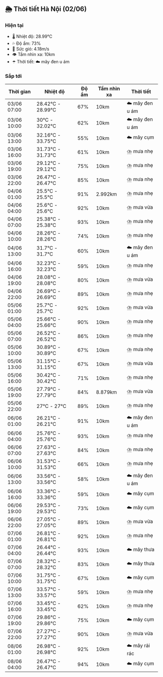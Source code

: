 ## 🌦️ Thời tiết Hà Nội (02/06)

### Hiện tại

- 🌡️ Nhiệt độ: 28.99℃
- 💦 Độ ẩm: 73%
- 💨 Sức gió: 4.18m/s
- 👁️ Tầm nhìn xa: 10km
- ☂️ Thời tiết: ☁️ mây đen u ám

### Sắp tới

| Thời gian | Nhiệt độ | Độ ẩm | Tầm nhìn xa | Thời tiết |
| --- | --- | --- | --- | --- |
| 03/06 07:00 | 28.42℃ - 28.99℃ | 67% | 10km | ☁️ mây đen u ám |
| 03/06 10:00 | 30℃ - 32.02℃ | 62% | 10km | ☁️ mây đen u ám |
| 03/06 13:00 | 32.16℃ - 33.75℃ | 55% | 10km | ☁️ mây cụm |
| 03/06 16:00 | 31.73℃ - 31.73℃ | 61% | 10km | ⛈️ mưa nhẹ |
| 03/06 19:00 | 29.12℃ - 29.12℃ | 75% | 10km | ⛈️ mưa nhẹ |
| 03/06 22:00 | 26.47℃ - 26.47℃ | 85% | 10km | ⛈️ mưa nhẹ |
| 04/06 01:00 | 25.5℃ - 25.5℃ | 91% | 2.992km | ⛈️ mưa nhẹ |
| 04/06 04:00 | 25.6℃ - 25.6℃ | 92% | 10km | ⛈️ mưa vừa |
| 04/06 07:00 | 25.38℃ - 25.38℃ | 93% | 10km | ⛈️ mưa nhẹ |
| 04/06 10:00 | 28.26℃ - 28.26℃ | 74% | 10km | ⛈️ mưa nhẹ |
| 04/06 13:00 | 31.7℃ - 31.7℃ | 60% | 10km | ☁️ mây đen u ám |
| 04/06 16:00 | 32.23℃ - 32.23℃ | 59% | 10km | ⛈️ mưa nhẹ |
| 04/06 19:00 | 28.08℃ - 28.08℃ | 80% | 10km | ⛈️ mưa vừa |
| 04/06 22:00 | 26.69℃ - 26.69℃ | 89% | 10km | ⛈️ mưa nhẹ |
| 05/06 01:00 | 25.7℃ - 25.7℃ | 92% | 10km | ⛈️ mưa vừa |
| 05/06 04:00 | 25.66℃ - 25.66℃ | 90% | 10km | ⛈️ mưa nhẹ |
| 05/06 07:00 | 26.52℃ - 26.52℃ | 86% | 10km | ⛈️ mưa nhẹ |
| 05/06 10:00 | 30.89℃ - 30.89℃ | 67% | 10km | ⛈️ mưa nhẹ |
| 05/06 13:00 | 31.15℃ - 31.15℃ | 67% | 10km | ⛈️ mưa vừa |
| 05/06 16:00 | 30.42℃ - 30.42℃ | 71% | 10km | ⛈️ mưa nhẹ |
| 05/06 19:00 | 27.79℃ - 27.79℃ | 84% | 8.879km | ⛈️ mưa vừa |
| 05/06 22:00 | 27℃ - 27℃ | 89% | 10km | ⛈️ mưa nhẹ |
| 06/06 01:00 | 26.21℃ - 26.21℃ | 91% | 10km | ☁️ mây đen u ám |
| 06/06 04:00 | 25.76℃ - 25.76℃ | 93% | 10km | ⛈️ mưa nhẹ |
| 06/06 07:00 | 27.63℃ - 27.63℃ | 84% | 10km | ⛈️ mưa nhẹ |
| 06/06 10:00 | 31.53℃ - 31.53℃ | 66% | 10km | ⛈️ mưa nhẹ |
| 06/06 13:00 | 33.56℃ - 33.56℃ | 58% | 10km | ☁️ mây đen u ám |
| 06/06 16:00 | 33.36℃ - 33.36℃ | 59% | 10km | ☁️ mây cụm |
| 06/06 19:00 | 29.53℃ - 29.53℃ | 73% | 10km | ☁️ mây cụm |
| 06/06 22:00 | 27.05℃ - 27.05℃ | 89% | 10km | ⛈️ mưa vừa |
| 07/06 01:00 | 26.81℃ - 26.81℃ | 92% | 10km | ⛈️ mưa nhẹ |
| 07/06 04:00 | 26.44℃ - 26.44℃ | 93% | 10km | ☁️ mây thưa |
| 07/06 07:00 | 28.32℃ - 28.32℃ | 83% | 10km | ☁️ mây thưa |
| 07/06 10:00 | 31.75℃ - 31.75℃ | 67% | 10km | ☁️ mây cụm |
| 07/06 13:00 | 33.57℃ - 33.57℃ | 59% | 10km | ⛈️ mưa nhẹ |
| 07/06 16:00 | 33.45℃ - 33.45℃ | 62% | 10km | ⛈️ mưa nhẹ |
| 07/06 19:00 | 29.86℃ - 29.86℃ | 75% | 10km | ☁️ mây cụm |
| 07/06 22:00 | 27.27℃ - 27.27℃ | 90% | 10km | ⛈️ mưa vừa |
| 08/06 01:00 | 26.98℃ - 26.98℃ | 92% | 10km | ☁️ mây rải rác |
| 08/06 04:00 | 26.47℃ - 26.47℃ | 94% | 10km | ☁️ mây cụm |
